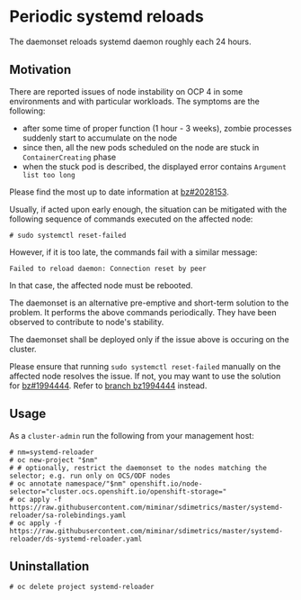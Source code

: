 # Periodic systemd reloads

The daemonset reloads systemd daemon roughly each 24 hours.

## Motivation

There are reported issues of node instability on OCP 4 in some environments and with particular workloads. The symptoms are the following:

- after some time of proper function (1 hour - 3 weeks), zombie processes suddenly start to accumulate on the node
- since then, all the new pods scheduled on the node are stuck in `ContainerCreating` phase
- when the stuck pod is described, the displayed error contains `Argument list too long`

Please find the most up to date information at [bz#2028153](https://bugzilla.redhat.com/show_bug.cgi?id=2028153).

Usually, if acted upon early enough, the situation can be mitigated with the following sequence of commands executed on the affected node:

    # sudo systemctl reset-failed

However, if it is too late, the commands fail with a similar message:

    Failed to reload daemon: Connection reset by peer

In that case, the affected node must be rebooted.

The daemonset is an alternative pre-emptive and short-term solution to the problem. It performs the above commands periodically. They have been observed to contribute to node's stability.

The daemonset shall be deployed only if the issue above is occuring on the cluster.

Please ensure that running `sudo systemctl reset-failed` manually on the affected node resolves the issue. If not, you may want to use the solution for [bz#1994444](https://bugzilla.redhat.com/show_bug.cgi?id=1994444). Refer to [branch bz1994444](https://github.com/miminar/sdimetrics/tree/bz1994444/systemd-reloader) instead.

## Usage

As a `cluster-admin` run the following from your management host:

    # nm=systemd-reloader
    # oc new-project "$nm"
    # # optionally, restrict the daemonset to the nodes matching the selector; e.g. run only on OCS/ODF nodes
    # oc annotate namespace/"$nm" openshift.io/node-selector="cluster.ocs.openshift.io/openshift-storage="
    # oc apply -f https://raw.githubusercontent.com/miminar/sdimetrics/master/systemd-reloader/sa-rolebindings.yaml
    # oc apply -f https://raw.githubusercontent.com/miminar/sdimetrics/master/systemd-reloader/ds-systemd-reloader.yaml

## Uninstallation

    # oc delete project systemd-reloader
